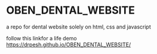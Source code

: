 # OBEN_DENTAL_WEBSITE
a repo for dental website solely on html, css and javascript

follow this linkfor a life demo
https://drpesh.github.io/OBEN_DENTAL_WEBSITE/